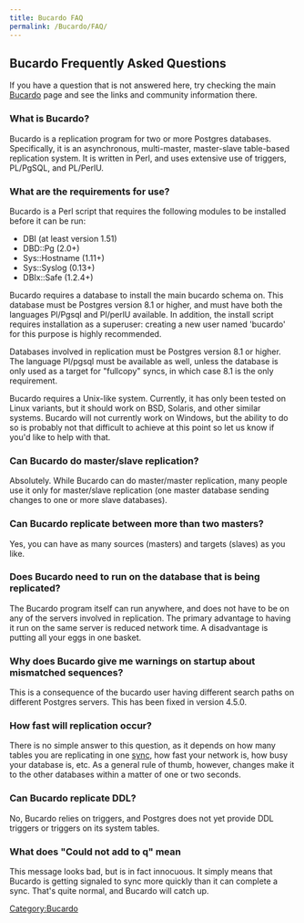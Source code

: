 ```yaml
---
title: Bucardo FAQ
permalink: /Bucardo/FAQ/
---
```


Bucardo Frequently Asked Questions
----------------------------------

If you have a question that is not answered here, try checking the main [Bucardo](/Bucardo "wikilink") page and see the links and community information there.

### What is Bucardo?

Bucardo is a replication program for two or more Postgres databases. Specifically, it is an asynchronous, multi-master, master-slave table-based replication system. It is written in Perl, and uses extensive use of triggers, PL/PgSQL, and PL/PerlU.

### What are the requirements for use?

Bucardo is a Perl script that requires the following modules to be installed before it can be run:

-   DBI (at least version 1.51)
-   DBD::Pg (2.0+)
-   Sys::Hostname (1.11+)
-   Sys::Syslog (0.13+)
-   DBIx::Safe (1.2.4+)

Bucardo requires a database to install the main bucardo schema on. This database must be Postgres version 8.1 or higher, and must have both the languages Pl/Pgsql and Pl/perlU available. In addition, the install script requires installation as a superuser: creating a new user named 'bucardo' for this purpose is highly recommended.

Databases involved in replication must be Postgres version 8.1 or higher. The language Pl/pgsql must be available as well, unless the database is only used as a target for "fullcopy" syncs, in which case 8.1 is the only requirement.

Bucardo requires a Unix-like system. Currently, it has only been tested on Linux variants, but it should work on BSD, Solaris, and other similar systems. Bucardo will not currently work on Windows, but the ability to do so is probably not that difficult to achieve at this point so let us know if you'd like to help with that.

### Can Bucardo do master/slave replication?

Absolutely. While Bucardo can do master/master replication, many people use it only for master/slave replication (one master database sending changes to one or more slave databases).

### Can Bucardo replicate between more than two masters?

Yes, you can have as many sources (masters) and targets (slaves) as you like.

### Does Bucardo need to run on the database that is being replicated?

The Bucardo program itself can run anywhere, and does not have to be on any of the servers involved in replication. The primary advantage to having it run on the same server is reduced network time. A disadvantage is putting all your eggs in one basket.

### Why does Bucardo give me warnings on startup about mismatched sequences?

This is a consequence of the bucardo user having different search paths on different Postgres servers. This has been fixed in version 4.5.0.

### How fast will replication occur?

There is no simple answer to this question, as it depends on how many tables you are replicating in one [sync](/sync "wikilink"), how fast your network is, how busy your database is, etc. As a general rule of thumb, however, changes make it to the other databases within a matter of one or two seconds.

### Can Bucardo replicate DDL?

No, Bucardo relies on triggers, and Postgres does not yet provide DDL triggers or triggers on its system tables.

### What does "Could not add to q" mean

This message looks bad, but is in fact innocuous. It simply means that Bucardo is getting signaled to sync more quickly than it can complete a sync. That's quite normal, and Bucardo will catch up.

[Category:Bucardo](/Category:Bucardo "wikilink")
